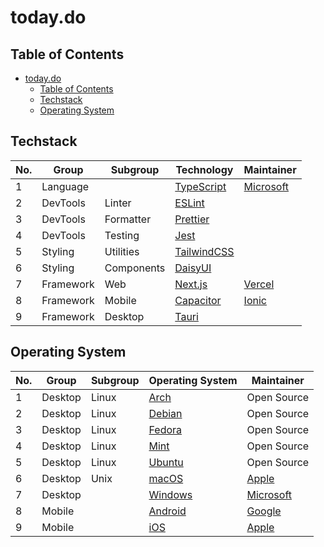 # today.do

## Table of Contents

- [today.do](#todaydo)
  - [Table of Contents](#table-of-contents)
  - [Techstack](#techstack)
  - [Operating System](#operating-system)

## Techstack

| No. | Group     | Subgroup   | Technology                 | Maintainer             |
| --- | --------- | ---------- | -------------------------- | ---------------------- |
| 1   | Language  |            | [TypeScript][typescript]   | [Microsoft][microsoft] |
| 2   | DevTools  | Linter     | [ESLint][eslint]           |                        |
| 3   | DevTools  | Formatter  | [Prettier][prettier]       |                        |
| 4   | DevTools  | Testing    | [Jest][jest]               |                        |
| 5   | Styling   | Utilities  | [TailwindCSS][tailwindcss] |                        |
| 6   | Styling   | Components | [DaisyUI][daisyui]         |                        |
| 7   | Framework | Web        | [Next.js][next.js]         | [Vercel][vercel]       |
| 8   | Framework | Mobile     | [Capacitor][capacitor]     | [Ionic][ionic]         |
| 9   | Framework | Desktop    | [Tauri][tauri]             |                        |

## Operating System

| No. | Group   | Subgroup | Operating System             | Maintainer             |
| --- | ------- | -------- | ---------------------------- | ---------------------- |
| 1   | Desktop | Linux    | [Arch][arch]                 | Open Source            |
| 2   | Desktop | Linux    | [Debian][debian]             | Open Source            |
| 3   | Desktop | Linux    | [Fedora][fedora]             | Open Source            |
| 4   | Desktop | Linux    | [Mint][mint]                 | Open Source            |
| 5   | Desktop | Linux    | [Ubuntu][ubuntu]             | Open Source            |
| 6   | Desktop | Unix     | [macOS][apple-macos]         | [Apple][apple]         |
| 7   | Desktop |          | [Windows][microsoft-windows] | [Microsoft][microsoft] |
| 8   | Mobile  |          | [Android][android]           | [Google][google]       |
| 9   | Mobile  |          | [iOS][apple-ios]             | [Apple][apple]         |

[android]: https://www.android.com/
[apple]: https://www.apple.com
[apple-ios]: https://www.apple.com/os/ios/
[apple-macos]: https://www.apple.com/os/macos/
[arch]: https://archlinux.org/
[capacitor]: https://capacitorjs.com/
[daisyui]: https://daisyui.com/
[debian]: https://www.debian.org/
[eslint]: https://eslint.org/
[fedora]: https://www.fedoraproject.org/
[google]: https://www.google.com/
[ionic]: https://ionicframework.com/
[jest]: https://jestjs.io/
[microsoft]: https://www.microsoft.com/
[microsoft-windows]: https://www.microsoft.com/en-us/windows/
[mint]: https://linuxmint.com/
[next.js]: https://nextjs.org/
[prettier]: https://prettier.io/
[vercel]: https://vercel.com/
[tailwindcss]: https://tailwindcss.com/
[tauri]: https://v2.tauri.app/
[typescript]: https://www.typescriptlang.org/
[ubuntu]: https://ubuntu.com/
